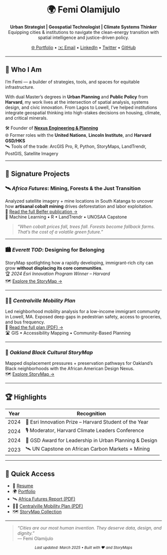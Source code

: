 <h1 align="center">🌍 Femi Olamijulo</h1>

<p align="center">
  <b>Urban Strategist | Geospatial Technologist | Climate Systems Thinker</b><br>
  Equipping cities & institutions to navigate the clean-energy transition with spatial intelligence and justice-driven policy.
</p>

<p align="center">
  <a href="https://nexuseng.org">🌐 Portfolio</a> • 
  <a href="mailto:femi@nexuseng.org">✉️ Email</a> • 
  <a href="https://www.linkedin.com/in/femiolamijulo">LinkedIn</a> • 
  <a href="https://twitter.com/_femi_o">Twitter</a> • 
  <a href="https://github.com/femiolamijulo">GitHub</a>
</p>

---

## 🔎 Who I Am

I’m Femi — a builder of strategies, tools, and spaces for equitable infrastructure.

With dual Master’s degrees in **Urban Planning** and **Public Policy** from **Harvard**, my work lives at the intersection of spatial analysis, systems design, and civic innovation. From Lagos to Lowell, I’ve helped institutions integrate geospatial thinking into high-stakes decisions on housing, climate, and critical minerals.

🛠️ Founder of [**Nexus Engineering & Planning**](https://nexuseng.org)  
🌐 Former roles with the **United Nations**, **Lincoln Institute**, and **Harvard GSD/HKS**  
🛰️ Tools of the trade: ArcGIS Pro, R, Python, StoryMaps, LandTrendr, PostGIS, Satellite Imagery

---

## 📘 Signature Projects

### 🛰️ *Africa Futures*: Mining, Forests & the Just Transition  
Analyzed satellite imagery + mine locations in South Katanga to uncover how **artisanal cobalt mining** drives deforestation and labor exploitation.  
📄 [Read the full Belfer publication →](assets/Africa%20Futures%20Project%20publication.pdf)  
🧠 Machine Learning • R • LandTrendr • UNOSAA Capstone

> _“When cobalt prices fall, trees fall. Forests become fallback farms. That’s the cost of a volatile green future.”_

---

### 🏙️ *Everett TOD*: Designing for Belonging  
StoryMap spotlighting how a rapidly developing, immigrant-rich city can grow **without displacing its core communities**.  
🏆 *2024 Esri Innovation Program Winner – Harvard*  
🗺️ [Explore the StoryMap →](https://storymaps.arcgis.com/collections/e69f6055ef7f44049ab610608eb32202?item=12)

---

### 🚶🏽 *Centralville Mobility Plan*  
Led neighborhood mobility analysis for a low-income immigrant community in Lowell, MA. Exposed deep gaps in pedestrian safety, access to groceries, and bus frequency.  
📄 [Read the full plan (PDF) →](assets/Centralville%20Transit%20%26%20Mobility%20Plan%20for%20the%20Lowell%20Neighborhood%20Initiative.pdf)  
🛣️ GIS • Accessibility Mapping • Community-Based Planning

---

### 🧭 *Oakland Black Cultural StoryMap*  
Mapped displacement pressures + preservation pathways for Oakland’s Black neighborhoods with the African American Design Nexus.  
🗺️ [Explore StoryMap →](https://arcg.is/1DvuP50)

---

## 🏆 Highlights

| Year | Recognition |
|------|-------------|
| 2024 | 🥇 Esri Innovation Prize – Harvard Student of the Year |
| 2024 | 🎙️ Moderator, Harvard Climate Leaders Conference |
| 2024 | 🏅 GSD Award for Leadership in Urban Planning & Design |
| 2023 | 🛰️ UN Capstone on African Carbon Markets + Mining |

---

## 📁 Quick Access

- 📄 [Resume](assets/Olufemi-Olamijulo-Resume.pdf)
- 🌍 [Portfolio](https://nexuseng.org)
- 🛰️ [Africa Futures Report (PDF)](assets/Africa%20Futures%20Project%20publication.pdf)
- 🚶🏽 [Centralville Mobility Plan (PDF)](assets/Centralville%20Transit%20%26%20Mobility%20Plan%20for%20the%20Lowell%20Neighborhood%20Initiative.pdf)
- 🗺️ [StoryMap Collection](https://storymaps.arcgis.com/collections/e69f6055ef7f44049ab610608eb32202)

---

> _“Cities are our most human invention. They deserve data, design, and dignity.”_  
> — Femi Olamijulo

<p align="center">
  <sub><i>Last updated: March 2025 • Built with ❤️ and StoryMaps</i></sub>
</p>
